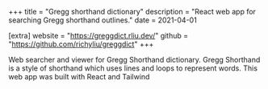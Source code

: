 +++
title = "Gregg shorthand dictionary"
description = "React web app for searching Gregg shorthand outlines."
date = 2021-04-01

[extra]
website = "https://greggdict.rliu.dev/"
github = "https://github.com/richyliu/greggdict"
+++

Web searcher and viewer for Gregg Shorthand dictionary. Gregg Shorthand is a
style of shorthand which uses lines and loops to represent words. This web app
was built with React and Tailwind

